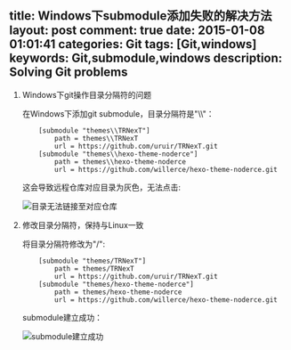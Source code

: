 title: Windows下submodule添加失败的解决方法
layout: post
comment: true
date: 2015-01-08 01:01:41
categories: Git
tags: [Git,windows]
keywords: Git,submodule,windows
description: Solving Git problems
---
1. Windows下git操作目录分隔符的问题

    在Windows下添加git submodule，目录分隔符是"\\\\"：
    ```
        [submodule "themes\\TRNexT"]
            path = themes\\TRNexT
            url = https://github.com/uruir/TRNexT.git
        [submodule "themes\\hexo-theme-noderce"]
            path = themes\\hexo-theme-noderce
            url = https://github.com/willerce/hexo-theme-noderce.git
    ```
    这会导致远程仓库对应目录为灰色，无法点击:

    ![目录无法链接至对应仓库](http://7xoae4.com1.z0.glb.clouddn.com/2.png)

1. 修改目录分隔符，保持与Linux一致

    将目录分隔符修改为"/":
    ```
        [submodule "themes/TRNexT"]
            path = themes/TRNexT
            url = https://github.com/uruir/TRNexT.git
        [submodule "themes/hexo-theme-noderce"]
            path = themes/hexo-theme-noderce
            url = https://github.com/willerce/hexo-theme-noderce.git
    ```
    submodule建立成功：

    ![submodule建立成功](http://7xoae4.com1.z0.glb.clouddn.com/4.png)
